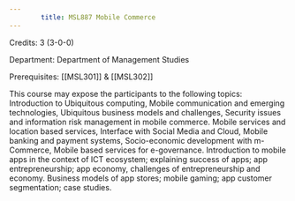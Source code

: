 ```yaml
---
        title: MSL887 Mobile Commerce
---
```

Credits: 3 (3-0-0)

Department: Department of Management Studies

Prerequisites: [[MSL301]] & [[MSL302]]

This course may expose the participants to the following topics: Introduction to Ubiquitous computing, Mobile communication and emerging technologies, Ubiquitous business models and challenges, Security issues and information risk management in mobile commerce. Mobile services and location based services, Interface with Social Media and Cloud, Mobile banking and payment systems, Socio-economic development with m-Commerce, Mobile based services for e-governance. Introduction to mobile apps in the context of ICT ecosystem; explaining success of apps; app entrepreneurship; app economy, challenges of entrepreneurship and economy. Business models of app stores; mobile gaming; app customer segmentation; case studies.